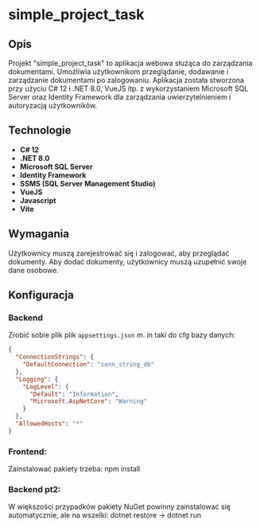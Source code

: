 # simple_project_task

## Opis

Projekt "simple_project_task" to aplikacja webowa służąca do zarządzania dokumentami. Umożliwia użytkownikom przeglądanie, dodawanie i zarządzanie dokumentami po zalogowaniu. Aplikacja została stworzona przy użyciu C# 12 i .NET 8.0, VueJS itp. z wykorzystaniem Microsoft SQL Server oraz Identity Framework dla zarządzania uwierzytelnieniem i autoryzacją użytkowników.

## Technologie

- **C# 12**
- **.NET 8.0**
- **Microsoft SQL Server**
- **Identity Framework**
- **SSMS (SQL Server Management Studio)**
- **VueJS**
- **Javascript**
- **Vite**

## Wymagania

Użytkownicy muszą zarejestrować się i zalogować, aby przeglądać dokumenty. Aby dodać dokumenty, użytkownicy muszą uzupełnić swoje dane osobowe.

## Konfiguracja

### Backend

Zrobić sobie plik plik `appsettings.json` m. in taki do cfg bazy danych:

```json
{
  "ConnectionStrings": {
    "DefaultConnection": "conn_string_db"
  },
  "Logging": {
    "LogLevel": {
      "Default": "Information",
      "Microsoft.AspNetCore": "Warning"
    }
  },
  "AllowedHosts": "*"
}
```


### Frontend:  
Zainstalować pakiety trzeba: npm install  
### Backend pt2:  
W większości przypadków pakiety NuGet powinny zainstalować się automatycznie, ale na wszelki: dotnet restore -> dotnet run  
